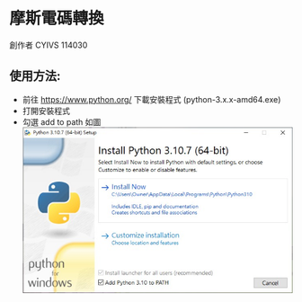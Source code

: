 # 摩斯電碼轉換 #
創作者 CYIVS 114030

## 使用方法: ##
- 前往 https://www.python.org/ 下載安裝程式 (python-3.x.x-amd64.exe)
- 打開安裝程式
- 勾選 add to path 如圖
![addtopath](https://github.com/XuanMingPY/Morse/blob/main/addtopath.jpg)